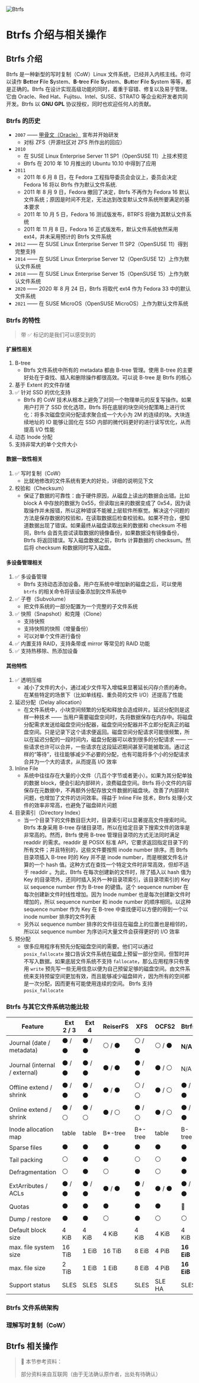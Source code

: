 ![Btrfs](../../assets/svg/btrfs-logo.svg)

# Btrfs 介绍与相关操作

## Btrfs 介绍

Btrfs 是一种新型的写时复制（CoW）Linux 文件系统，已经并入内核主线。你可以读作 **B**e**t**te**r** **F**ile **S**ystem、**B**-**tr**ee **F**ile **S**ystem、**B**u**t**ter **F**ile **S**ystem 等等，都是正确的。Btrfs 在设计实现高级功能的同时，着重于容错、修复以及易于管理。它由 Oracle、Red Hat、Fujitsu、Intel、SUSE、STRATO 等企业和开发者共同开发。Btrfs 以 **GNU GPL** 协议授权，同时也欢迎任何人的贡献。

### Btrfs 的历史

- `2007` —— [甲骨文（Oracle）](https://www.oracle.com/cn/index.html) 宣布并开始研发
  - 对标 ZFS（开源社区对 ZFS 所作出的回应）
- `2010`
  - 在 SUSE Linux Enterprise Server 11 SP1（OpenSUSE 11）上技术预览
  - Btrfs 在 2010 年 10 月推出的 Ubuntu 10.10 中得到了应用
- `2011`
  - 2011 年 6 月 8 日，在 Fedora 工程指导委员会会议上，委员会决定 Fedora 16 将以 Btrfs 作为默认文件系统.
  - 2011 年 8 月 9 日，Fedora 撤回了决定，Btrfs 不再作为 Fedora 16 默认文件系统；原因是时间不充足，无法达到改变默认文件系统所要满足的基本要求
  - 2011 年 10 月 5 日，Fedora 16 测试版发布，BTRFS 将做为其默认文件系统
  - 2011 年 11 月 8 日，Fedora 16 正式版发布，默认文件系统依然采用 ext4，并未采用预计的 Btrfs 文件系统
- `2012` —— 在 SUSE Linux Enterprise Server 11 SP2（OpenSUSE 11）得到完整支持
- `2014` —— 在 SUSE Linux Enterprise Server 12（OpenSUSE 12）上作为默认文件系统
- `2018` —— 在 SUSE Linux Enterprise Server 15（OpenSUSE 15）上作为默认文件系统
- `2020` —— 2020 年 8 月 24 日，Btrfs 将取代 ext4 作为 Fedora 33 中的默认文件系统
- `2021` —— 在 SUSE MicroOS（OpenSUSE MicroOS）上作为默认文件系统

### Btrfs 的特性

> 带 ✅ 标记的是我们可以感受到的

#### 扩展性相关

1. B-tree
   - Btrfs 文件系统中所有的 metadata 都由 B-tree 管理。使用 B-tree 的主要好处在于查找、插入和删除操作都很高效。可以说 B-tree 是 Btrfs 的核心
2. 基于 Extent 的文件存储
3. ✅ 针对 SSD 的优化支持
   - Btrfs 的 CoW 技术从根本上避免了对同一个物理单元的反复写操作。如果用户打开了 SSD 优化选项，Btrfs 将在底层的块空间分配策略上进行优化：将多次磁盘空间分配请求聚合成一个大小为 2M 的连续的块。大块连续地址的 IO 能够让固化在 SSD 内部的微代码更好的进行读写优化，从而提高 I/O 性能
4. 动态 Inode 分配
5. 支持非常大的单个文件大小

#### 数据一致性相关

1. ✅ 写时复制（CoW）
   - 比就地修改的文件系统有更大的好处，详细的说明见下文
2. 校验和（Checksum）
   - 保证了数据的可靠性：由于硬件原因，从磁盘上读出的数据会出错。比如 block A 中存放的数据为 0x55，但读取出来的数据变成了 0x54，因为读取操作并未报错，所以这种错误不能被上层软件所察觉。解决这个问题的方法是保存数据的校验和，在读取数据后检查校验和。如果不符合，便知道数据出现了错误。如果最终从磁盘读取出来的数据和 checksum 不相同，Btrfs 会首先尝试读取数据的镜像备份，如果数据没有镜像备份，Btrfs 将返回错误。写入磁盘数据之前，Btrfs 计算数据的 checksum。然后将 checksum 和数据同时写入磁盘。

#### 多设备管理相关

1. ✅ 多设备管理
   - Btrfs 支持动态添加设备。用户在系统中增加新的磁盘之后，可以使用 `btrfs` 的相关命令将该设备添加到文件系统中
2. ✅ 子卷（Subvolume）
   - 把文件系统的一部分配置为一个完整的子文件系统
3. ✅ 快照（Snapshot）和克隆（Clone）
   - 支持快照
   - 支持快照的快照（增量备份）
   - 可以对单个文件进行备份
4. ✅ 内置支持 RAID，支持条带或 mirror 等常见的 RAID 功能
5. ✅ 支持热移除、热添加设备

#### 其他特性

1. ✅ 透明压缩
   - 减小了文件的大小，通过减少文件写入增幅来显著延长闪存介质的寿命。在某些特定的场景下（比如单线程、重负荷的文件 I/O）还提高了性能
2. 延迟分配（Delay allocation）
   - 在文件系统中，小块空间频繁的分配和释放会造成碎片。延迟分配则是这样一种技术 —— 当用户需要磁盘空间时，先将数据保存在内存中。将磁盘分配需求发送给磁盘空间分配器，磁盘空间分配器并不立即分配真正的磁盘空间。只是记录下这个请求便返回。磁盘空间分配请求可能很频繁，所以在延迟分配的一段时间内，磁盘分配器可以收到很多的分配请求 —— 一些请求也许可以合并，一些请求在这段延迟期间甚至可能被取消。通过这样的“等待”，往往能够减少不必要的分配，也有可能将多个小的分配请求合并为一个大的请求，从而提高 I/O 效率
3. Inline File
   - 系统中往往存在大量的小文件（几百个字节或者更小）。如果为其分配单独的数据 block，便会引起内部碎片，浪费磁盘空间。Btrfs 将小文件的内容保存在元数据中，不再额外分配存放文件数据的磁盘块。改善了内部碎片问题，也增加了文件的访问效率。得益于 Inline File 技术，Btrfs 处理小文件的效率非常高，也避免了磁盘碎片问题
4. 目录索引（Directory Index）
   - 当一个目录下的文件数目巨大时，目录索引可以显著提高文件搜索时间。 Btrfs 本身采用 B-tree 存储目录项，所以在给定目录下搜索文件的效率是非常高的。然而，Btrfs 使用 B-tree 管理目录项的方式无法同时满足 readdir 的需求。readdir 是 POSIX 标准 API，它要求返回指定目录下的所有文件；并且特别的，这些文件要按照 inode number 排序。而 Btrfs 目录项插入 B-tree 时的 Key 并不是 inode number，而是根据文件名计算的一个 hash 值。这种方式在查找一个特定文件时非常高效，但却不适于 readdir 。为此，Btrfs 在每次创建新的文件时，除了插入以 hash 值为 Key 的目录项外，还同时插入另外一种目录项索引，该目录项索引的 Key 以 sequence number 作为 B-tree 的键值。这个 sequence number 在每次创建新文件时线性增加。因为 Inode number 也是每次创建新文件时增加的，所以 sequence number 和 inode number 的顺序相同。以这种 sequence number 作为 Key 在 B-tree 中查找便可以方便的得到一个以 inode number 排序的文件列表
   - 另外以 sequence number 排序的文件往往在磁盘上的位置也是相邻的，所以以 sequence number 为序访问大量文件会获得更好的 I/O 效率
5. 预分配
   - 很多应用程序有预先分配磁盘空间的需要。他们可以通过 `posix_fallocate` 接口告诉文件系统在磁盘上预留一部分空间，但暂时并不写入数据。如果底层文件系统不支持 `fallocate`，那么应用程序只有使用 `write` 预先写一些无用信息以便为自己预留足够的磁盘空间。由文件系统来支持预留空间更加有效，而且能够减少磁盘碎片，因为所有的空间都是一次分配，因而更有可能使用连续的空间。 Btrfs 支持 `posix_fallocate`

### Btrfs 与其它文件系统功能比较

| Feature                       | Ext 2 / 3 | Ext 4   | ReiserFS | XFS     | OCFS2   | Btrfs      |
| ----------------------------- | --------- | ------- | -------- | ------- | ------- | ---------- |
| Journal (date / metadata)     | ⚫ / ⚫   | ⚫ / ⚫ | ⚪ / ⚫  | ⚪ / ⚫ | ⚪ / ⚫ | **N/A**    |
| Journal (internal / external) | ⚫ / ⚫   | ⚫ / ⚫ | ⚫ / ⚫  | ⚫ / ⚫ | ⚫ / ⚪ | N/A        |
| Offline extend / shrink       | ⚫ / ⚫   | ⚫ / ⚫ | ⚫ / ⚫  | ⚪ / ⚪ | ⚫ / ⚪ | ⚫ / ⚫    |
| Online extend / shrink        | ⚫ / ⚪   | ⚫ / ⚪ | ⚫ / ⚪  | ⚫ / ⚪ | ⚫ / ⚪ | ⚫ / ⚫    |
| Inode allocation map          | table     | table   | B\*-tree | B+-tree | table   | B-tree     |
| Sparse files                  | ⚫        | ⚫      | ⚫       | ⚫      | ⚫      | ⚫         |
| Tail packing                  | ⚪        | ⚫      | ⚫       | ⚪      | ⚪      | ⚫         |
| Defragmentation               | ⚪        | ⚫      | ⚪       | ⚫      | ⚪      | ⚫         |
| ExtArributes / ACLs           | ⚫ / ⚫   | ⚫ / ⚫ | ⚫ / ⚫  | ⚫ / ⚫ | ⚫ / ⚫ | ⚫ / ⚫    |
| Quotas                        | ⚫        | ⚫      | ⚫       | ⚫      | ⚫      | 🔴         |
| Dump / restore                | ⚫        | ⚫      | ⚪       | ⚫      | ⚪      | ⚪         |
| Default block size            | 4 KiB     | 4 KiB   | 4 KiB    | 4 KiB   | 4 KiB   | 4 KiB      |
| max. file system size         | 16 TiB    | 1 EiB   | 16 TiB   | 8 EiB   | 4 PiB   | **16 EiB** |
| max. file size                | 2 TiB     | 1 EiB   | 1 EiB    | 8 EiB   | 4 PiB   | **16 EiB** |
| Support status                | SLES      | SLES    | SLES     | SLES    | SLE HA  | SLES       |

### Btrfs 文件系统架构

### 理解写时复制（CoW）

## Btrfs 相关操作

> 📔 本节参考资料：
>
> 部分资料来自互联网（由于无法确认原作者，出处有待确认）
